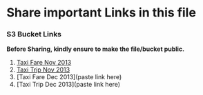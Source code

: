 # Share important Links in this file

### S3 Bucket Links
**Before Sharing, kindly ensure to make the file/bucket public.**

1. [Taxi Fare Nov 2013](https://s3.amazonaws.com/perspectix/Taxi+Data+2013/trip_fare_11.csv)
2. [Taxi Trip Nov 2013](https://s3.amazonaws.com/perspectix/Taxi+Data+2013/trip_data_11.csv)
3. [Taxi Fare Dec 2013](paste link here)
4. [Taxi Trip Dec 2013](paste link here)
